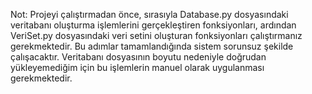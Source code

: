 Not: Projeyi çalıştırmadan önce, sırasıyla Database.py dosyasındaki veritabanı oluşturma işlemlerini gerçekleştiren fonksiyonları, 
ardından VeriSet.py dosyasındaki veri setini oluşturan fonksiyonları çalıştırmanız gerekmektedir. Bu adımlar tamamlandığında 
sistem sorunsuz şekilde çalışacaktır.
Veritabanı dosyasının boyutu nedeniyle doğrudan yükleyemediğim için bu işlemlerin manuel olarak uygulanması gerekmektedir.
